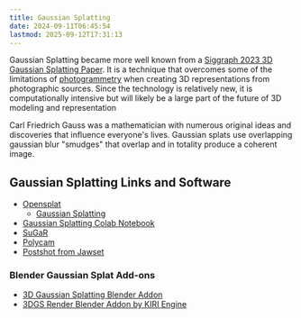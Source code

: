 ```yaml
---
title: Gaussian Splatting
date: 2024-09-11T06:45:54
lastmod: 2025-09-12T17:31:13
---
```


Gaussian Splatting became more well known from a [Siggraph 2023 3D Gaussian Splatting Paper](https://repo-sam.inria.fr/fungraph/3d-gaussian-splatting/). It is a technique that overcomes some of the limitations of [photogrammetry](./photogrammetry-software.md) when creating 3D representations from photographic sources. Since the technology is relatively new, it is computationally intensive but will likely be a large part of the future of 3D modeling and representation

Carl Friedrich Gauss was a mathematician with numerous original ideas and discoveries that influence everyone's lives. Gaussian splats use overlapping gaussian blur "smudges" that overlap and in totality produce a coherent image.

## Gaussian Splatting Links and Software

- [Opensplat](https://github.com/pierotofy/opensplat)
  - [Gaussian Splatting](https://github.com/graphdeco-inria/gaussian-splatting)
- [Gaussian Splatting Colab Notebook](https://github.com/camenduru/gaussian-splatting-colab)
- [SuGaR](https://github.com/Anttwo/SuGaR)
- [Polycam](https://poly.cam/tools/gaussian-splatting)
- [Postshot from Jawset](https://www.jawset.com/)

### Blender Gaussian Splat Add-ons

- [3D Gaussian Splatting Blender Addon](https://github.com/ReshotAI/gaussian-splatting-blender-addon)
- [3DGS Render Blender Addon by KIRI Engine](https://github.com/Kiri-Innovation/3dgs-render-blender-addon)
